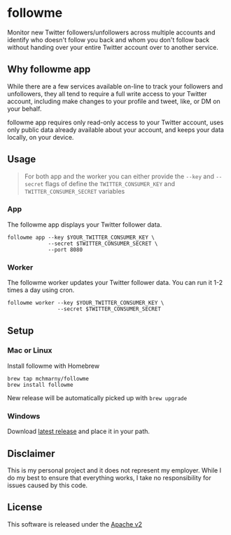 # followme

Monitor new Twitter followers/unfollowers across multiple accounts and identify who doesn't follow you back and whom you don't follow back without handing over your entire Twitter account over to another service. 

## Why followme app

While there are a few services available on-line to track your followers and unfollowers, they all tend to require a full write access to your Twitter account, including make changes to your profile and tweet, like, or DM on your behalf. 

followme app requires only read-only access to your Twitter account, uses only public data already available about your account, and keeps your data locally, on your device. 

## Usage

> For both app and the worker you can either provide the `--key` and `--secret` flags of define the `TWITTER_CONSUMER_KEY` and `TWITTER_CONSUMER_SECRET` variables

### App

The followme app displays your Twitter follower data.

```shell
followme app --key $YOUR_TWITTER_CONSUMER_KEY \
             --secret $TWITTER_CONSUMER_SECRET \
             --port 8080
```

### Worker 

The followme worker updates your Twitter follower data. You can run it 1-2 times a day using cron.

```shell
followme worker --key $YOUR_TWITTER_CONSUMER_KEY \
                --secret $TWITTER_CONSUMER_SECRET
```

## Setup

### Mac or Linux 

Install followme with Homebrew

```shell
brew tap mchmarny/followme
brew install followme
```

New release will be automatically picked up with `brew upgrade`

### Windows 

Download [latest release](https://github.com/mchmarny/followme/releases/latest) and place it in your path.

## Disclaimer

This is my personal project and it does not represent my employer. While I do my best to ensure that everything works, I take no responsibility for issues caused by this code.

## License

This software is released under the [Apache v2](./LICENSE)